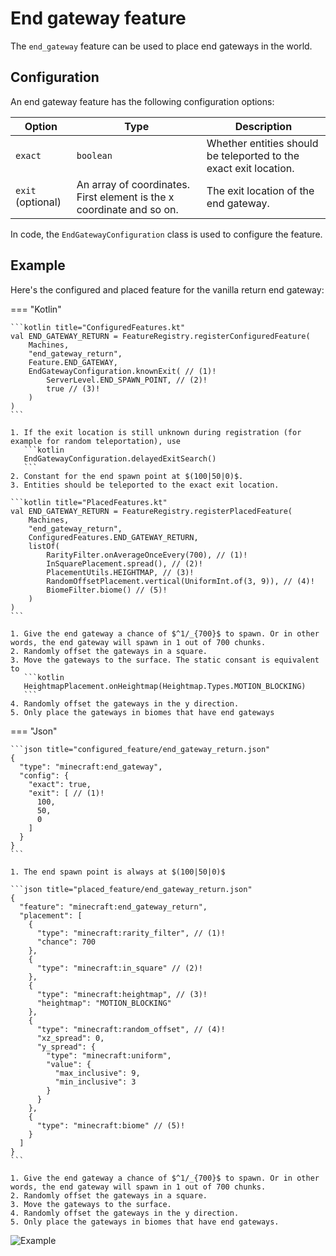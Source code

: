 # End gateway feature

The `end_gateway` feature can be used to place end gateways in the world.

## Configuration

An end gateway feature has the following configuration options:

| Option            | Type                                                                  | Description                                                       |
|-------------------|-----------------------------------------------------------------------|-------------------------------------------------------------------|
| `exact`           | `boolean`                                                             | Whether entities should be teleported to the exact exit location. |
| `exit` (optional) | An array of coordinates. First element is the x coordinate and so on. | The exit location of the end gateway.                             |

In code, the `EndGatewayConfiguration` class is used to configure the feature.

## Example

Here's the configured and placed feature for the vanilla return end gateway:

=== "Kotlin"

    ```kotlin title="ConfiguredFeatures.kt"
    val END_GATEWAY_RETURN = FeatureRegistry.registerConfiguredFeature(
        Machines,
        "end_gateway_return",
        Feature.END_GATEWAY,
        EndGatewayConfiguration.knownExit( // (1)!
            ServerLevel.END_SPAWN_POINT, // (2)!
            true // (3)!
        )
    )
    ```

    1. If the exit location is still unknown during registration (for example for random teleportation), use
       ```kotlin
       EndGatewayConfiguration.delayedExitSearch()
       ```
    2. Constant for the end spawn point at $(100|50|0)$.
    3. Entities should be teleported to the exact exit location.

    ```kotlin title="PlacedFeatures.kt"
    val END_GATEWAY_RETURN = FeatureRegistry.registerPlacedFeature(
        Machines,
        "end_gateway_return",
        ConfiguredFeatures.END_GATEWAY_RETURN,
        listOf(
            RarityFilter.onAverageOnceEvery(700), // (1)!
            InSquarePlacement.spread(), // (2)!
            PlacementUtils.HEIGHTMAP, // (3)!
            RandomOffsetPlacement.vertical(UniformInt.of(3, 9)), // (4)!
            BiomeFilter.biome() // (5)!
        )
    )
    ```

    1. Give the end gateway a chance of $^1/_{700}$ to spawn. Or in other words, the end gateway will spawn in 1 out of 700 chunks.
    2. Randomly offset the gateways in a square.
    3. Move the gateways to the surface. The static consant is equivalent to
       ```kotlin
       HeightmapPlacement.onHeightmap(Heightmap.Types.MOTION_BLOCKING)
       ```
    4. Randomly offset the gateways in the y direction.
    5. Only place the gateways in biomes that have end gateways

=== "Json"

    ```json title="configured_feature/end_gateway_return.json"
    {
      "type": "minecraft:end_gateway",
      "config": {
        "exact": true,
        "exit": [ // (1)!
          100,
          50,
          0
        ]
      }
    }
    ```

    1. The end spawn point is always at $(100|50|0)$

    ```json title="placed_feature/end_gateway_return.json"
    {
      "feature": "minecraft:end_gateway_return",
      "placement": [
        {
          "type": "minecraft:rarity_filter", // (1)!
          "chance": 700
        },
        {
          "type": "minecraft:in_square" // (2)!
        },
        {
          "type": "minecraft:heightmap", // (3)!
          "heightmap": "MOTION_BLOCKING"
        },
        {
          "type": "minecraft:random_offset", // (4)!
          "xz_spread": 0,
          "y_spread": {
            "type": "minecraft:uniform",
            "value": {
              "max_inclusive": 9,
              "min_inclusive": 3
            }
          }
        },
        {
          "type": "minecraft:biome" // (5)!
        }
      ]
    }
    ```

    1. Give the end gateway a chance of $^1/_{700}$ to spawn. Or in other words, the end gateway will spawn in 1 out of 700 chunks.
    2. Randomly offset the gateways in a square.
    3. Move the gateways to the surface.
    4. Randomly offset the gateways in the y direction.
    5. Only place the gateways in biomes that have end gateways.

![Example](https://i.imgur.com/SthHhVK.jpeg)
